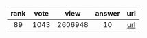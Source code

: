 
| rank | vote | view | answer | url |
|:-:|:-:|:-:|:-:|:-:|
|89|1043|2606948|10| [url](http://stackoverflow.com/questions/961632/converting-integer-to-string-in-python) |
